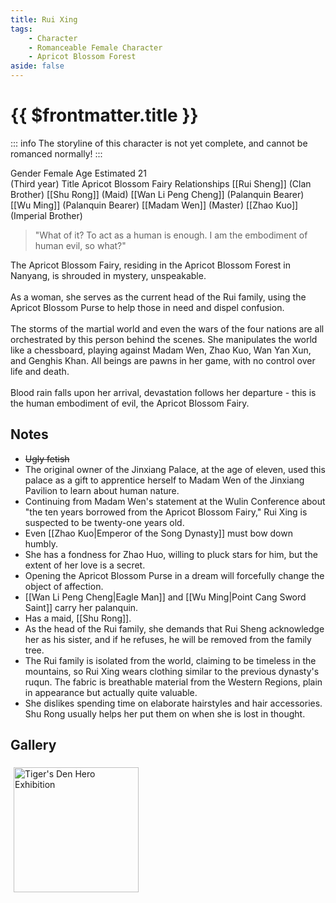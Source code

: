 ```yaml
---
title: Rui Xing
tags:
    - Character
    - Romanceable Female Character
    - Apricot Blossom Forest
aside: false
---
```


# {{ $frontmatter.title }}

::: info
The storyline of this character is not yet complete, and cannot be romanced normally!
:::

<ChTabs position="bottom">
	<ChTab title="Rui Xing">
		<Ch src='/images/characters/girl_1/normal.webp' position='right'/>
		<ChName nameZh='瑞杏' nameEn='Rui Xing' position='right' />
		<ChTable>
			<ChTr>
				<ChTd isTitle=true>
					Gender
				</ChTd>
				<ChTd>
					Female
				</ChTd>
			</ChTr>
			<ChTr>
				<ChTd isTitle=true>
					Age
				</ChTd>
				<ChTd>
					Estimated 21<br>(Third year)
				</ChTd>
			</ChTr>
			<ChTr>
				<ChTd isTitle=true>
					Title
				</ChTd>
				<ChTd>
					Apricot Blossom Fairy
				</ChTd>
			</ChTr>
			<ChTr>
				<ChTd isTitle=true position='center'>
					Relationships
				</ChTd>
			</ChTr>
			<ChTr>
				<ChTd position='center'>
					[[Rui Sheng]] (Clan Brother)
				</ChTd>
			</ChTr>
			<ChTr>
				<ChTd position='center'>
					[[Shu Rong]] (Maid)
				</ChTd>
			</ChTr>
			<ChTr>
				<ChTd position='center'>
					[[Wan Li Peng Cheng]] (Palanquin Bearer)
				</ChTd>
			</ChTr>
			<ChTr>
				<ChTd position='center'>
					[[Wu Ming]] (Palanquin Bearer)
				</ChTd>
			</ChTr>
			<ChTr>
				<ChTd position='center'>
					[[Madam Wen]] (Master)
				</ChTd>
			</ChTr>
			<ChTr>
				<ChTd position='center'>
					[[Zhao Kuo]] (Imperial Brother)
				</ChTd>
			</ChTr>
		</ChTable>
	</ChTab>
</ChTabs>

> "What of it? To act as a human is enough. I am the embodiment of human evil, so what?"

The Apricot Blossom Fairy, residing in the Apricot Blossom Forest in Nanyang, is shrouded in mystery, unspeakable.
<br><br>
As a woman, she serves as the current head of the Rui family, using the Apricot Blossom Purse to help those in need and dispel confusion.
<br><br>
The storms of the martial world and even the wars of the four nations are all orchestrated by this person behind the scenes. She manipulates the world like a chessboard, playing against Madam Wen, Zhao Kuo, Wan Yan Xun, and Genghis Khan. All beings are pawns in her game, with no control over life and death.
<br><br>
Blood rain falls upon her arrival, devastation follows her departure - this is the human embodiment of evil, the Apricot Blossom Fairy.

## Notes

-   ~~Ugly fetish~~
-   The original owner of the Jinxiang Palace, at the age of eleven, used this palace as a gift to apprentice herself to Madam Wen of the Jinxiang Pavilion to learn about human nature.
-   Continuing from Madam Wen's statement at the Wulin Conference about "the ten years borrowed from the Apricot Blossom Fairy," Rui Xing is suspected to be twenty-one years old.
-   Even [[Zhao Kuo|Emperor of the Song Dynasty]] must bow down humbly.
-   She has a fondness for Zhao Huo, willing to pluck stars for him, but the extent of her love is a secret.
-   Opening the Apricot Blossom Purse in a dream will forcefully change the object of affection.
-   [[Wan Li Peng Cheng|Eagle Man]] and [[Wu Ming|Point Cang Sword Saint]] carry her palanquin.
-   Has a maid, [[Shu Rong]].
-   As the head of the Rui family, she demands that Rui Sheng acknowledge her as his sister, and if he refuses, he will be removed from the family tree.
-   The Rui family is isolated from the world, claiming to be timeless in the mountains, so Rui Xing wears clothing similar to the previous dynasty's ruqun. The fabric is breathable material from the Western Regions, plain in appearance but actually quite valuable.
-   She dislikes spending time on elaborate hairstyles and hair accessories. Shu Rong usually helps her put them on when she is lost in thought.

## Gallery

<div style="display: flex; flex-wrap: wrap;">
    <div>
        <img src="/images/collab/20241220_toranoana/photo_18.webp" alt="Tiger's Den Hero Exhibition" style="width:200px; margin:5px"/>
    </div>
</div>

[^1]: Bahamut - [RE: Bird Bear Q&A Collection](https://forum.gamer.com.tw/Co.php?bsn=73317&sn=12029)